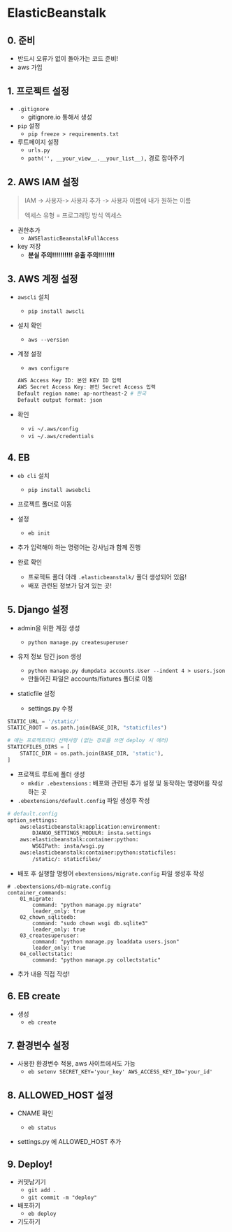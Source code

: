 # ElasticBeanstalk

## 0. 준비

- 반드시 오류가 없이 돌아가는 코드 준비!
- aws 가입



## 1. 프로젝트 설정

- `.gitignore`
  - gitignore.io 통해서 생성
- `pip` 설정
  - `pip freeze > requirements.txt`
- 루트페이지 설정
  - `urls.py`
  - `path('', __your_view__.__your_list__),` 경로 잡아주기



## 2. AWS IAM 설정

> IAM -> 사용자-> 사용자 추가 -> 사용자 이름에 내가 원하는 이름 
>
> 엑세스 유형 = 프로그래밍 방식 엑세스

- 권한추가
  - `AWSElasticBeanstalkFullAccess`
- key 저장
  - **분실 주의!!!!!!!!!! 유출 주의!!!!!!!!**



## 3. AWS 계정 설정

- `awscli` 설치

  - `pip install awscli`
- 설치 확인

  - `aws --version`

- 계정 설정

  - `aws configure`

  ```bash
  AWS Access Key ID: 본인 KEY ID 입력
  AWS Secret Access Key: 본인 Secret Access 입력
  Default region name: ap-northeast-2 # 한국
  Default output format: json
  ```

- 확인
  - `vi ~/.aws/config`
  - `vi ~/.aws/credentials`



## 4. EB

- `eb cli` 설치

  - `pip install awsebcli`
- 프로젝트 폴더로 이동
- 설정

  - `eb init`
- 추가 입력해야 하는 명령어는 강사님과 함께 진행
- 완료 확인
  - 프로젝트 폴더 아래 `.elasticbeanstalk/` 폴더 생성되어 있음!
  - 배포 관련된 정보가 담겨 있는 곳!



## 5. Django 설정

- admin을 위한 계정 생성
  - `python manage.py createsuperuser`
- 유저 정보 담긴 json 생성
  - `python manage.py dumpdata accounts.User --indent 4 > users.json`
  - 만들어진 파일은 accounts/fixtures 폴더로 이동



- staticfile 설정
  - settings.py 수정

```python
STATIC_URL = '/static/'
STATIC_ROOT = os.path.join(BASE_DIR, "staticfiles")

# 얘는 프로젝트마다 선택사항 (없는 경로를 쓰면 deploy 시 에러)
STATICFILES_DIRS = [
    STATIC_DIR = os.path.join(BASE_DIR, 'static'),
]
```



- 프로젝트 루트에 폴더 생성
  - `mkdir .ebextensions` : 배포와 관련된 추가 설정 및 동작하는 명령어를 작성하는 곳
- `.ebextensions/default.config` 파일 생성후 작성

```bash
# default.config
option_settings:
    aws:elasticbeanstalk:application:environment:
        DJANGO_SETTINGS_MODULR: insta.settings
    aws:elasticbeanstalk:container:python:
        WSGIPath: insta/wsgi.py
    aws:elasticbeanstalk:container:python:staticfiles:
        /static/: staticfiles/
```

- 배포 후 실행할 명령어  `ebextensions/migrate.config` 파일 생성후 작성

```1bash
# .ebextensions/db-migrate.config
container_commands:
    01_migrate:
        command: "python manage.py migrate"
        leader_only: true
    02_chown_sqlitedb:
        command: "sudo chown wsgi db.sqlite3"
        leader_only: true
    03_createsuperuser:
        command: "python manage.py loaddata users.json"
        leader_only: true
    04_collectstatic:
        command: "python manage.py collectstatic"
```

* 추가 내용 직접 작성!

## 6. EB create

- 생성
  - `eb create`



## 7. 환경변수 설정

- 사용한 환경변수 적용, aws 사이트에서도 가능
  - `eb setenv SECRET_KEY='your_key' AWS_ACCESS_KEY_ID='your_id'`



## 8. ALLOWED_HOST 설정

- CNAME 확인
  - `eb status`

- settings.py 에 ALLOWED_HOST 추가



## 9. Deploy!

- 커밋남기기
  - `git add .`
  - `git commit -m "deploy"`
- 배포하기
  - `eb deploy`
- 기도하기
